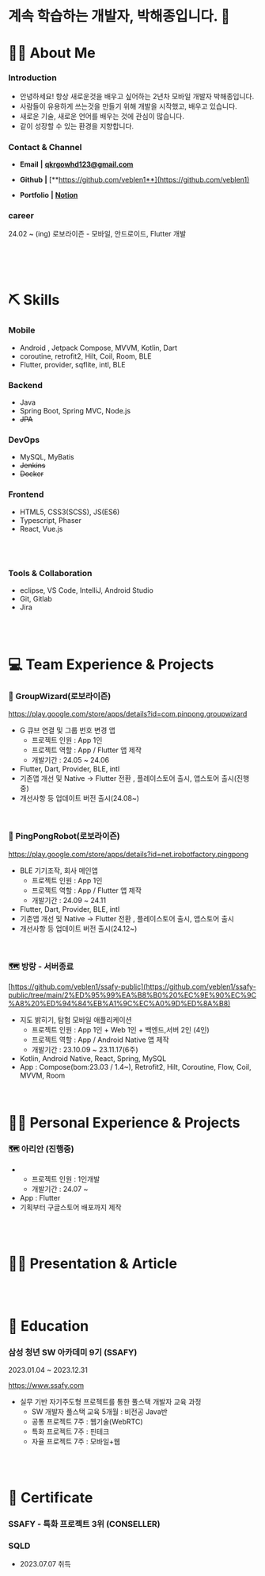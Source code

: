 # 계속 학습하는 개발자, 박해종입니다. 👋

# 💁🏻 About Me

### Introduction

- 안녕하세요! 항상 새로운것을 배우고 싶어하는 2년차 모바일 개발자 박해종입니다.
- 사람들이 유용하게 쓰는것을 만들기 위해 개발을 시작했고, 배우고 있습니다. 
- 새로운 기술, 새로운 언어를 배우는 것에 관심이 많습니다.
- 같이 성장할 수 있는 환경을 지향합니다.

### Contact & Channel

- **Email** **|** **qkrgowhd123@gmail.com**

- **Github** **|** [**https://github.com/veblen1**](https://github.com/veblen1)
  
- **Portfolio** **|** [**Notion**](https://opaque-lute-422.notion.site/Portfolio-befdefef893e460bb25976f6df4fb2a0?pvs=4)

  

### career

24.02 ~ (ing) 로보라이즌 - 모바일, 안드로이드, Flutter 개발

<br/><br/><br/>


# ⛏️ Skills

### Mobile

- Android , Jetpack Compose, MVVM, Kotlin, Dart
- coroutine, retrofit2, Hilt, Coil, Room, BLE
- Flutter, provider, sqflite, intl, BLE


### Backend

- Java
- Spring Boot, Spring MVC,  Node.js
- ~~JPA~~

### DevOps

- MySQL, MyBatis
- ~~Jenkins~~
- ~~Docker~~

### Frontend

- HTML5, CSS3(SCSS), JS(ES6)
- Typescript, Phaser
- React, Vue.js

<br/><br/>


### Tools & Collaboration

- eclipse, VS Code, IntelliJ, Android Studio
- Git, Gitlab
- Jira

<br/><br/>

# 💻 Team Experience & Projects


### 🤖 GroupWizard(로보라이즌)
https://play.google.com/store/apps/details?id=com.pinpong.groupwizard
- G 큐브 연결 및 그룹 번호 변경 앱
    - 프로젝트 인원 : App 1인
    - 프로젝트 역할 : App / Flutter 앱 제작
    - 개발기간 : 24.05 ~ 24.06
- Flutter, Dart, Provider, BLE, intl
- 기존앱 개선 및 Native -> Flutter 전환 , 플레이스토어 출시, 앱스토어 출시(진행중)
- 개선사항 등 업데이트 버전 출시(24.08~)


<br/>


### 🤖 PingPongRobot(로보라이즌)
https://play.google.com/store/apps/details?id=net.irobotfactory.pingpong
- BLE 기기조작, 회사 메인앱
    - 프로젝트 인원 : App 1인
    - 프로젝트 역할 : App / Flutter 앱 제작
    - 개발기간 : 24.09 ~ 24.11
- Flutter, Dart, Provider, BLE, intl
- 기존앱 개선 및 Native -> Flutter 전환 , 플레이스토어 출시, 앱스토어 출시
- 개선사항 등 업데이트 버전 출시(24.12~)


<br/>


### 🗺️ 방랑 - 서버종료
[https://github.com/veblen1/ssafy-public](https://github.com/veblen1/ssafy-public/tree/main/2%ED%95%99%EA%B8%B0%20%EC%9E%90%EC%9C%A8%20%ED%94%84%EB%A1%9C%EC%A0%9D%ED%8A%B8)
- 지도 밝히기, 탐험 모바일 애플리케이션
    - 프로젝트 인원 : App 1인 + Web 1인 + 백엔드,서버 2인 (4인)
    - 프로젝트 역할 : App / Android Native 앱 제작
    - 개발기간 : 23.10.09 ~ 23.11.17(6주)
- Kotlin, Android Native, React, Spring, MySQL
- App : Compose(bom:23.03 / 1.4~), Retrofit2, Hilt, Coroutine, Flow, Coil, MVVM, Room


<br/>

# 🚴‍♂️ Personal Experience & Projects

### 🗺️ 아리안 (진행중)
- 
    - 프로젝트 인원 : 1인개발
    - 개발기간 : 24.07 ~
- App : Flutter
- 기획부터 구글스토어 배포까지 제작

<br/><br/>

# ✍🏻 Presentation & Article

<br/><br/>

# 📄 Education

### 삼성 청년 SW 아카데미 9기 (SSAFY)
2023.01.04 ~ 2023.12.31

https://www.ssafy.com


- 실무 기반 자기주도형 프로젝트를 통한 풀스택 개발자 교육 과정
    - SW 개발자 풀스택 교육 5개월 : 비전공 Java반
    - 공통 프로젝트 7주 : 웹기술(WebRTC)
    - 특화 프로젝트 7주 : 핀테크
    - 자율 프로젝트 7주 : 모바일+웹

<br/><br/>

# 🏅 Certificate

### SSAFY - 특화 프로젝트 3위 (CONSELLER)

### SQLD

- 2023.07.07 취득

<br/><br/>

